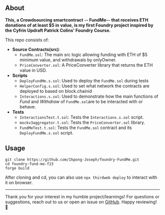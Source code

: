 ## About

**This, a Crowdsourcing smartcontract -- FundMe-- that receives ETH donations of at least $5 in value, is my first Foundry project inspired by the Cyfrin Updraft Patrick Colins' Foundry Course.**

This repo consists of:

-   **Source Contracts(src)**:
    - `FundMe.sol`: The main src logic allowing funding with ETH of $5 minimum value, and withdrawals by onlyOwner.
    - `PriceConverter.sol`: A PriceConverter library that returns the ETH value in USD.
-   **Scripts**
    - `DeployFundMe.s.sol`: Used to deploy the `FundMe.sol` during tests
    - `HelperConfig.s.sol`: Used to set what network the contracts are deployed to based on block.chainid
    - `Interactions.s.sol`: Used to demonstrate how the main functions of *Fund* and *Withdraw* of `FundMe.sol`are to be interacted with or behave.
-   **Tests**
    - `InteractionsTest.t.sol`: Tests the `Interactions.s.sol` script.
    - `mockv3aggregator.t.sol`: Tests the `PriceConverter.sol` library.
    - `FundMeTest.t.sol`: Tests the `FundMe.sol` contract and its `DeployFundMe.s.sol` script.

## Usage

```
git clone https://github.com/Ikpong-Joseph/foundry-FundMe.git
cd foundry-fund-me-f23
forge build
```
After cloning and cd, you can also use ```npx thirdweb deploy``` to interact with it on browser.

---
Thank you for your interest in my humble project/learnings! For questions or suggestions, reach out to us or open an issue on [GitHub](https://github.com/Ikpong-Joseph/foundry-FundMe). Happy reviewing! 🚀